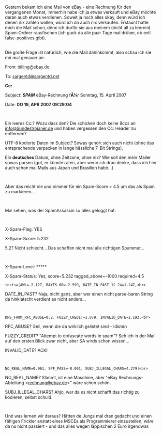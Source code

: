 <html><body><p>Gestern bekam ich eine Mail von eBay - eine Rechnung für den vergangenen Monat, immerhin habe ich ja etwas verkauft und eBay möchte daran auch etwas verdienen. Soweit ja noch alles okay, denn würd ich denen nix zahlen wollen, würd ich da auch nix verkaufen. Erstaunt hatte mich die Mail schon, denn ich durfte sie aus meinem (nicht all zu leerem) Spam-Ordner rausfischen (ich guck da alle paar Tage mal drüber, ob evtl false-positives gibt).<br>

<br>

Die große Frage ist natürlich, wie die Mail dahinkommt, also schau ich sie mir mal genauer an:<br>

From: billing@ebay.de<br>

To: sargentd@sargentd.net<br>

<strong>Cc: </strong><br>

Subject: ***SPAM*** eBay-Rechnung f<strong>Ã¼</strong>r Sonntag, 15. April 2007<br>

Date: <strong>DO 19, APR 2007 09:29:04</strong><br>

<br>

Ein leeres Cc:? Wozu dass den? Die schicken doch keine Bccs an info@bundestrojaner.de und haben vergessen den Cc: Header zu entfernen?<br>

UTF-8 kodierte Daten im Subject? Sowas gehört sich auch nicht (ohne das entsprechende verpacken in lange hässliche 7-Bit Strings).<br>

Ein <strong>deutsches</strong> Datum, ohne Zeitzone, ohne nix? Wie soll den mein Mailer sowas parsen (gut, er könnte raten, aber wenn ich dran denke, dass ich hier auch schon mal Mails aus Japan und Brasilien habe...)<br>

<br>

Aber das reicht nie und nimmer für ein Spam-Score &gt; 4.5 um das als Spam zu markieren...<br>

<br>

Mal sehen, was der SpamAssassin so alles geloggt hat:<br>

<br>

X-Spam-Flag: YES<br>

X-Spam-Score: 5.232<br>

5.2? Nicht schlecht... Das schaffen nicht mal alle richtigen Spammer...<br>

<br>

X-Spam-Level: *****<br>

X-Spam-Status: Yes, score=5.232 tagged_above=-1000 required=4.5<br>

	tests=[AWL=-2.127, BAYES_00=-2.599, DATE_IN_PAST_12_24=1.247,<br>

DATE_IN_PAST? Naja, nicht ganz, aber wer einen nicht parse-baren String da hinklatscht verdient es nicht anders...<br>

<br>

	DNS_FROM_RFC_ABUSE=0.2, FUZZY_CREDIT=1.079, INVALID_DATE=2.193,<br>

RFC_ABUSE? Geil, wenn die da wirklich gelistet sind - Idioten<br>

FUZZY_CREDIT? "Attempt to obfuscate words in spam"? Seh ich in der Mail auf den ersten Blick zwar nicht, aber SA wirds schon wissen...<br>

INVALID_DATE? ACK!<br>

<br>

	NO_REAL_NAME=0.961, SPF_PASS=-0.001, SUBJ_ILLEGAL_CHARS=4.279]<br>

NO_REAL_NAME? Stimmt, ist eine Maschine, aber "eBay Rechnungs-Abteilung &lt;rechnung@ebay.de&gt;" wäre schon schön.<br>

SUBJ_ILLEGAL_CHARS? Ahjo, wer da es nicht schafft das richtig zu kodieren, selbst schuld.<br>

<br>

Und was lernen wir daraus? Hätten de Jungs mal dran gedacht und einen fähigen Frickler anstatt eines MSCEs als Programmierer einzustellen, wäre da nu nicht passiert - und das alles wegen läppischen 2 Euro irgendwas</p></body></html>